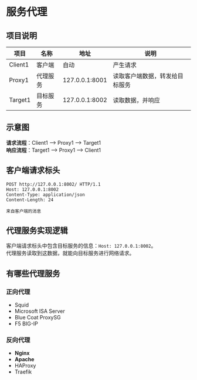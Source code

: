 # 服务代理
## 项目说明
|项目|名称|地址|说明|
|-|-|-|-|
|Client1|客户端|自动|产生请求|
|Proxy1|代理服务|127.0.0.1:8001|读取客户端数据，转发给目标服务|
|Target1|目标服务|127.0.0.1:8002|读取数据，并响应|
## 示意图
**请求流程**：Client1 --> Proxy1 --> Target1  
**响应流程**：Target1 --> Proxy1 --> Client1
## 客户端请求标头
```
POST http://127.0.0.1:8002/ HTTP/1.1
Host: 127.0.0.1:8002
Content-Type: application/json
Content-Length: 24

来自客户端的消息
```
## 代理服务实现逻辑
客户端请求标头中包含目标服务的信息：`Host: 127.0.0.1:8002`。  
代理服务读取到这数据，就能向目标服务进行网络请求。
## 有哪些代理服务
### 正向代理
- Squid
- Microsoft ISA Server
- Blue Coat ProxySG
- F5 BIG-IP
### 反向代理
- **Nginx**
- **Apache**
- HAProxy
- Traefik